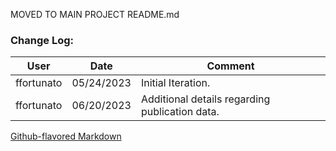 MOVED TO MAIN PROJECT README.md


### Change Log:
| User       | Date       | Comment                                                                     |
|------------|------------|-----------------------------------------------------------------------------|
| ffortunato | 05/24/2023 | Initial Iteration. |
| ffortunato | 06/20/2023 | Additional details regarding publication data. |

[Github-flavored Markdown](https://guides.github.com/features/mastering-markdown/)